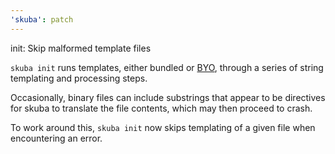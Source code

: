 ```yaml
---
'skuba': patch
---
```


init: Skip malformed template files

`skuba init` runs templates, either bundled or [BYO](https://seek-oss.github.io/skuba/docs/templates/byo.html), through a series of string templating and processing steps.

Occasionally, binary files can include substrings that appear to be directives for skuba to translate the file contents, which may then proceed to crash.

To work around this, `skuba init` now skips templating of a given file when encountering an error.
